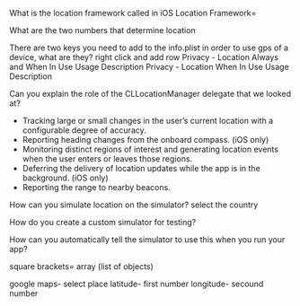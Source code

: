 What is the location framework called in iOS
Location Framework= 



What are the two numbers that determine location


There are two keys you need to add to the info.plist in order to use gps of a device, what are they?
right click and add row
Privacy - Location Always and When In Use Usage Description
Privacy - Location When In Use Usage Description

Can you explain the role of the CLLocationManager delegate that we looked at?
- Tracking large or small changes in the user’s current location with a configurable degree of accuracy.
- Reporting heading changes from the onboard compass. (iOS only)
- Monitoring distinct regions of interest and generating location events when the user enters or leaves those regions.
- Deferring the delivery of location updates while the app is in the background. (iOS only)
- Reporting the range to nearby beacons.

How can you simulate location on the simulator?
select the country

How do you create a custom simulator for testing?


How can you automatically tell the simulator to use this when you run your app?





square brackets= array (list of objects)


google maps- select place
latitude- first number
longitude- secound number
